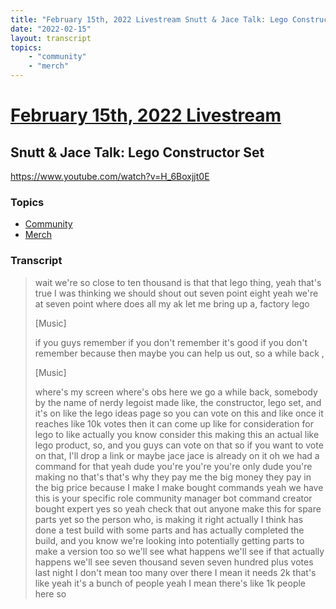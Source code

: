 ```yaml
---
title: "February 15th, 2022 Livestream Snutt & Jace Talk: Lego Constructor Set"
date: "2022-02-15"
layout: transcript
topics:
    - "community"
    - "merch"
---
```

# [February 15th, 2022 Livestream](../2022-02-15.md)
## Snutt & Jace Talk: Lego Constructor Set
https://www.youtube.com/watch?v=H_6Boxjjt0E

### Topics
* [Community](../topics/community.md)
* [Merch](../topics/merch.md)

### Transcript

> wait we're so close to ten thousand is that that lego thing, yeah that's true I was thinking we should shout out seven point eight yeah we're at seven point where does all my ak let me bring up a, factory lego
>
> [Music]
>
> if you guys remember if you don't remember it's good if you don't remember because then maybe you can help us out, so a while back ,
>
> [Music]
>
> where's my screen where's obs here we go a while back, somebody by the name of nerdy legoist made like, the constructor, lego set, and it's on like the lego ideas page so you can vote on this and like once it reaches like 10k votes then it can come up like for consideration for lego to like actually you know consider this making this an actual like lego product, so, and you guys can vote on that  so if you want to vote on that, I'll drop a link or maybe jace jace is already on it oh we had a command for that yeah dude you're you're you're only  dude you're making no that's that's why they pay me the big money they pay in the big price because I make I make bought commands yeah we have this is your specific role community manager bot command creator bought expert yes so yeah check that out anyone make this for spare parts yet so the person who, is making it right actually I think has done a test build with some parts and has actually completed the build, and you know we're looking into potentially getting parts to make a version too so we'll see what happens we'll see if that actually happens we'll see seven thousand seven seven hundred plus votes last night I don't mean too many over there I mean it needs 2k that's like yeah it's a bunch of people yeah I mean there's like 1k people here so
